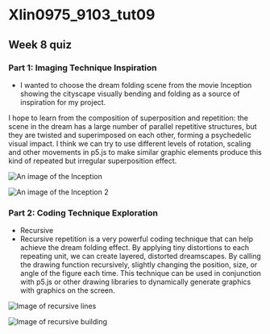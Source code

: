 # Xlin0975_9103_tut09

## Week 8 quiz

### Part 1: Imaging Technique Inspiration
* I wanted to choose the dream folding scene from the movie Inception showing the cityscape visually bending and folding as a source of inspiration for my project.

I hope to learn from the composition of superposition and repetition: the scene in the dream has a large number of parallel repetitive structures, but they are twisted and superimposed on each other, forming a psychedelic visual impact. I think we can try to use different levels of rotation, scaling and other movements in p5.js to make similar graphic elements produce this kind of repeated but irregular superposition effect.

![An image of the Inception](< readmeImages/download.jpg>)

![An image of the Inception 2](< readmeImages/images.jpg>)


### Part 2: Coding Technique Exploration
* Recursive
* Recursive repetition is a very powerful coding technique that can help achieve the dream folding effect. By applying tiny distortions to each repeating unit, we can create layered, distorted dreamscapes. By calling the drawing function recursively, slightly changing the position, size, or angle of the figure each time. This technique can be used in conjunction with p5.js or other drawing libraries to dynamically generate graphics with graphics on the screen.

![Image of recursive lines](< readmeImages/recursive-lines-5.png>)

![Image of recursive building](< readmeImages/WX20240502-012448@2x.png>)
